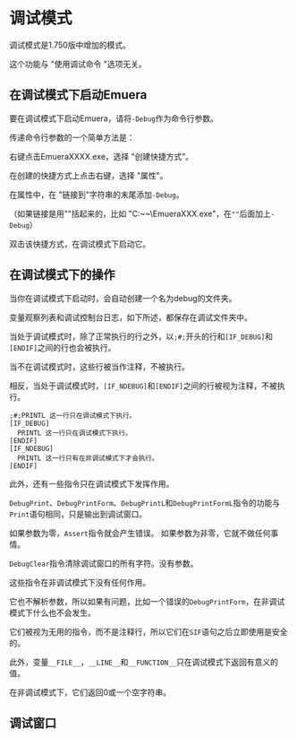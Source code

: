 # 调试模式

调试模式是1.750版中增加的模式。

这个功能与 "使用调试命令 "选项无关。

## 在调试模式下启动Emuera

要在调试模式下启动Emuera，请将`-Debug`作为命令行参数。

传递命令行参数的一个简单方法是：

右键点击EmueraXXXX.exe，选择 "创建快捷方式"。

在创建的快捷方式上点击右键，选择 "属性"。

在属性中，在 "链接到"字符串的末尾添加`-Debug`。

（如果链接是用""括起来的，比如 "C:\~~\EmueraXXX.exe"，在`""`后面加上`-Debug`）

双击该快捷方式，在调试模式下启动它。

## 在调试模式下的操作

当你在调试模式下启动时，会自动创建一个名为debug的文件夹。

变量观察列表和调试控制台日志，如下所述，都保存在调试文件夹中。

当处于调试模式时，除了正常执行的行之外，以`;#;`开头的行和`[IF_DEBUG]`和`[ENDIF]`之间的行也会被执行。

当不在调试模式时，这些行被当作注释，不被执行。

相反，当处于调试模式时，`[IF_NDEBUG]`和`[ENDIF]`之间的行被视为注释，不被执行。

```
;#;PRINTL 这一行只在调试模式下执行。
[IF_DEBUG]
  PRINTL 这一行只在调试模式下执行。
[ENDIF]
[IF_NDEBUG]
  PRINTL 这一行只有在非调试模式下才会执行。
[ENDIF]
```

此外，还有一些指令只在调试模式下发挥作用。

`DebugPrint`、`DebugPrintForm`、`DebugPrintL`和`DebugPrintFormL`指令的功能与`Print`语句相同，只是输出到调试窗口。

如果参数为零，`Assert`指令就会产生错误。 如果参数为非零，它就不做任何事情。

`DebugClear`指令清除调试窗口的所有字符。没有参数。

这些指令在非调试模式下没有任何作用。

它也不解析参数，所以如果有问题，比如一个错误的`DebugPrintForm`，在非调试模式下什么也不会发生。

它们被视为无用的指令，而不是注释行，所以它们在`SIF`语句之后立即使用是安全的。



此外，变量`__FILE__`，`__LINE__`和`__FUNCTION__`只在调试模式下返回有意义的值。

在非调试模式下，它们返回0或一个空字符串。

## 调试窗口

